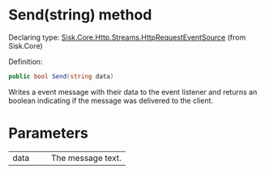 <!--

Copyrights 2023 Sisk Framework - CypherPotato
Published under MIT license

!!! DO NOT EDIT THIS FILE !!!
This file was generated by a tool in the Sisk package. To edit the information in this documentation,
edit the XML documentation present in the Sisk source code.

-->


# Send(string) method

Declaring type: [Sisk.Core.Http.Streams.HttpRequestEventSource](/read?q=/contents/spec/Sisk.Core.Http.Streams.HttpRequestEventSource.md) (from Sisk.Core)


Definition:

```cs
public bool Send(string data)
```

Writes a event message with their data to the event listener and returns an boolean indicating if the message was delivered to the client.


# Parameters

<table>
    <tbody>
<tr>
    <td width="33%">data</td>
    <td>The message text.</td>
</tr>
    </tbody>
</table>
